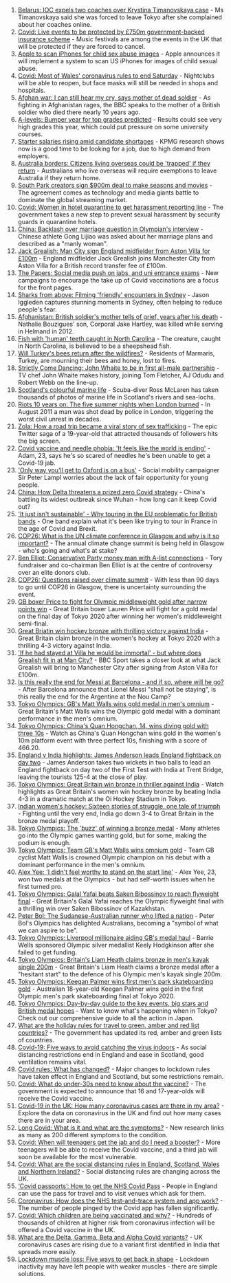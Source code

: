 1. [Belarus: IOC expels two coaches over Krystina Timanovskaya case](https://www.bbc.co.uk/news/world-europe-58095558) - Ms Timanovskaya said she was forced to leave Tokyo after she complained about her coaches online.
2. [Covid: Live events to be protected by £750m government-backed insurance scheme](https://www.bbc.co.uk/news/entertainment-arts-58103249) - Music festivals are among the events in the UK that will be protected if they are forced to cancel.
3. [Apple to scan iPhones for child sex abuse images](https://www.bbc.co.uk/news/technology-58109748) - Apple announces it will implement a system to scan US iPhones for images of child sexual abuse.
4. [Covid: Most of Wales' coronavirus rules to end Saturday](https://www.bbc.co.uk/news/uk-wales-58102007) - Nightclubs will be able to reopen, but face masks will still be needed in shops and hospitals.
5. [Afghan war: I can still hear my cry, says mother of dead soldier](https://www.bbc.co.uk/news/uk-58107220) - As fighting in Afghanistan rages, the BBC speaks to the mother of a British soldier who died there nearly 10 years ago.
6. [A-levels: Bumper year for top grades predicted](https://www.bbc.co.uk/news/education-58106929) - Results could see very high grades this year, which could put pressure on some university courses.
7. [Starter salaries rising amid candidate shortages](https://www.bbc.co.uk/news/business-58104399) - KPMG research shows now is a good time to be looking for a job, due to high demand from employers.
8. [Australia borders: Citizens living overseas could be 'trapped' if they return](https://www.bbc.co.uk/news/world-australia-58110308) - Australians who live overseas will require exemptions to leave Australia if they return home.
9. [South Park creators sign $900m deal to make seasons and movies](https://www.bbc.co.uk/news/business-58109993) - The agreement comes as technology and media giants battle to dominate the global streaming market.
10. [Covid: Women in hotel quarantine to get harassment reporting line](https://www.bbc.co.uk/news/stories-58089029) - The government takes a new step to prevent sexual harassment by security guards in quarantine hotels.
11. [China: Backlash over marriage question in Olympian's interview](https://www.bbc.co.uk/news/world-asia-china-58110014) - Chinese athlete Gong Lijiao was asked about her marriage plans and described as a "manly woman".
12. [Jack Grealish: Man City sign England midfielder from Aston Villa for £100m](https://www.bbc.co.uk/sport/football/57818660) - England midfielder Jack Grealish joins Manchester City from Aston Villa for a British record transfer fee of £100m.
13. [The Papers: Social media push on jabs, and uni entrance exams](https://www.bbc.co.uk/news/blogs-the-papers-58109217) - New campaigns to encourage the take up of Covid vaccinations are a focus for the front pages.
14. [Sharks from above: Filming 'friendly' encounters in Sydney](https://www.bbc.co.uk/news/world-australia-58009981) - Jason Iggleden captures stunning moments in Sydney, often helping to reduce people's fear.
15. [Afghanistan: British soldier's mother tells of grief, years after his death](https://www.bbc.co.uk/news/uk-58063109) - Nathalie Bouzigues' son, Corporal Jake Hartley, was killed while serving in Helmand in 2012.
16. [Fish with 'human' teeth caught in North Carolina](https://www.bbc.co.uk/news/world-us-canada-58105044) - The creature, caught in North Carolina, is believed to be a sheepshead fish.
17. [Will Turkey's bees return after the wildfires?](https://www.bbc.co.uk/news/world-europe-58108527) - Residents of Marmaris, Turkey, are mourning their bees and honey, lost to fires.
18. [Strictly Come Dancing: John Whaite to be in first all-male partnership](https://www.bbc.co.uk/news/entertainment-arts-58089932) - TV chef John Whaite makes history, joining Tom Fletcher, AJ Odudu and Robert Webb on the line-up.
19. [Scotland's colourful marine life](https://www.bbc.co.uk/news/in-pictures-58071314) - Scuba-diver Ross McLaren has taken thousands of photos of marine life in Scotland's rivers and sea-lochs.
20. [Riots 10 years on: The five summer nights when London burned](https://www.bbc.co.uk/news/uk-england-london-58058031) - In August 2011 a man was shot dead by police in London, triggering the worst civil unrest in decades.
21. [Zola: How a road trip became a viral story of sex trafficking](https://www.bbc.co.uk/news/entertainment-arts-58016738) - The epic Twitter saga of a 19-year-old that attracted thousands of followers hits the big screen.
22. [Covid vaccine and needle phobia: 'It feels like the world is ending'](https://www.bbc.co.uk/news/newsbeat-58086377) - Adam, 23, says he's so scared of needles he's been unable to get a Covid-19 jab.
23. ['Only way you'll get to Oxford is on a bus'](https://www.bbc.co.uk/news/education-58013607) - Social mobility campaigner Sir Peter Lampl worries about the lack of fair opportunity for young people.
24. [China: How Delta threatens a prized zero Covid strategy](https://www.bbc.co.uk/news/world-asia-china-58095909) - China's battling its widest outbreak since Wuhan - how long can it keep Covid out?
25. ['It just isn't sustainable' - Why touring in the EU problematic for British bands](https://www.bbc.co.uk/news/entertainment-arts-58006647) - One band explain what it's been like trying to tour in France in the age of Covid and Brexit.
26. [COP26: What is the UN climate conference in Glasgow and why is it so important?](https://www.bbc.co.uk/news/science-environment-56901261) - The annual climate change summit is being held in Glasgow - who's going and what's at stake?
27. [Ben Elliot: Conservative Party money man with A-list connections](https://www.bbc.co.uk/news/uk-politics-58100884) - Tory fundraiser and co-chairman Ben Elliot is at the centre of controversy over an elite donors club.
28. [COP26: Questions raised over climate summit](https://www.bbc.co.uk/news/uk-politics-58107010) - With less than 90 days to go until COP26 in Glasgow, there is uncertainty surrounding the event.
29. [GB boxer Price to fight for Olympic middleweight gold after narrow points win](https://www.bbc.co.uk/sport/olympics/58111123) - Great Britain boxer Lauren Price will fight for a gold medal on the final day of Tokyo 2020 after winning her women's middleweight semi-final.
30. [Great Briatin win hockey bronze with thrilling victory against India](https://www.bbc.co.uk/sport/olympics/58110122) - Great Britain claim bronze in the women's hockey at Tokyo 2020 with a thrilling 4-3 victory against India.
31. ['If he had stayed at Villa he would be immortal' - but where does Grealish fit in at Man City?](https://www.bbc.co.uk/sport/football/58012987) - BBC Sport takes a closer look at what Jack Grealish will bring to Manchester City after signing from Aston Villa for £100m.
32. [Is this really the end for Messi at Barcelona - and if so, where will he go?](https://www.bbc.co.uk/sport/football/58108519) - After Barcelona announce that Lionel Messi "shall not be staying", is this really the end for the Argentine at the Nou Camp?
33. [Tokyo Olympics: GB's Matt Walls wins gold medal in men's omnium](https://www.bbc.co.uk/sport/av/olympics/58101507) - Great Britain's Matt Walls wins the Olympic gold medal with a dominant performance in the men's omnium.
34. [Tokyo Olympics: China's Quan Hongchan, 14, wins diving gold with three 10s](https://www.bbc.co.uk/sport/av/olympics/58098855) - Watch as China's Quan Hongchan wins gold in the women's 10m platform event with three perfect 10s, finishing with a score of 466.20.
35. [England v India highlights: James Anderson leads England fightback on day two](https://www.bbc.co.uk/sport/av/cricket/58108046) - James Anderson takes two wickets in two balls to lead an England fightback on day two of the First Test with India at Trent Bridge, leaving the tourists 125-4 at the close of play.
36. [Tokyo Olympics: Great Britain win bronze in thriller against India](https://www.bbc.co.uk/sport/av/olympics/58110774) - Watch highlights as Great Britain's women win hockey bronze by beating India 4-3 in a dramatic match at the Oi Hockey Stadium in Tokyo.
37. [Indian women's hockey: Sixteen stories of struggle, one tale of triumph](https://www.bbc.co.uk/news/world-asia-india-58071416) - Fighting until the very end, India go down 3-4 to Great Britain in the bronze medal playoff.
38. [Tokyo Olympics: The 'buzz' of winning a bronze medal](https://www.bbc.co.uk/news/newsbeat-58102168) - Many athletes go into the Olympic games wanting gold, but for some, making the podium is enough.
39. [Tokyo Olympics: Team GB's Matt Walls wins omnium gold](https://www.bbc.co.uk/sport/olympics/58098593) - Team GB cyclist Matt Walls is crowned Olympic champion on his debut with a dominant performance in the men's omnium.
40. [Alex Yee: 'I didn't feel worthy to stand on the start line'](https://www.bbc.co.uk/news/newsbeat-58077269) - Alex Yee, 23, won two medals at the Olympics - but had self-worth issues when he first turned pro.
41. [Tokyo Olympics: Galal Yafai beats Saken Bibossinov to reach flyweight final](https://www.bbc.co.uk/sport/olympics/58097007) - Great Britain's Galal Yafai reaches the Olympic flyweight final with a thrilling win over Saken Bibossinov of Kazakhstan.
42. [Peter Bol: The Sudanese-Australian runner who lifted a nation](https://www.bbc.co.uk/news/world-australia-58095689) - Peter Bol's Olympics has delighted Australians, becoming a "symbol of what we can aspire to be".
43. [Tokyo Olympics: Liverpool millionaire aiding GB's medal haul](https://www.bbc.co.uk/news/uk-england-merseyside-58088648) - Barrie Wells sponsored Olympic silver medallist Keely Hodgkinson after she failed to get funding.
44. [Tokyo Olympics: Britain's Liam Heath claims bronze in men's kayak single 200m](https://www.bbc.co.uk/sport/olympics/58096207) - Great Britain's Liam Heath claims a bronze medal after a "hesitant start" to the defence of his Olympic men's kayak single 200m.
45. [Tokyo Olympics: Keegan Palmer wins first men's park skateboarding gold](https://www.bbc.co.uk/sport/av/olympics/58096619) - Australian 18-year-old Keegan Palmer wins gold in the first Olympic men's park skateboarding final at Tokyo 2020.
46. [Tokyo Olympics: Day-by-day guide to the key events, big stars and British medal hopes](https://www.bbc.co.uk/sport/olympics/57778808) - Want to know what's happening when in Tokyo? Check out our comprehensive guide to all the action in Japan.
47. [What are the holiday rules for travel to green, amber and red list countries?](https://www.bbc.co.uk/news/explainers-52544307) - The government has updated its red, amber and green lists of countries.
48. [Covid-19: Five ways to avoid catching the virus indoors](https://www.bbc.co.uk/news/explainers-53917432) - As social distancing restrictions end in England and ease in Scotland, good ventilation remains vital.
49. [Covid rules: What has changed?](https://www.bbc.co.uk/news/explainers-52530518) - Major changes to lockdown rules have taken effect in England and Scotland, but some restrictions remain.
50. [Covid: What do under-30s need to know about the vaccine?](https://www.bbc.co.uk/news/health-57273875) - The government is expected to announce that 16 and 17-year-olds will receive the Covid vaccine.
51. [Covid-19 in the UK: How many coronavirus cases are there in my area?](https://www.bbc.co.uk/news/uk-51768274) - Explore the data on coronavirus in the UK and find out how many cases there are in your area.
52. [Long Covid: What is it and what are the symptoms?](https://www.bbc.co.uk/news/health-57833394) - New research links as many as 200 different symptoms to the condition.
53. [Covid: When will teenagers get the jab and do I need a booster?](https://www.bbc.co.uk/news/health-55045639) - More teenagers will be able to receive the Covid vaccine, and a third jab will soon be available for the most vulnerable.
54. [Covid: What are the social distancing rules in England, Scotland, Wales and Northern Ireland?](https://www.bbc.co.uk/news/uk-51506729) - Social distancing rules are changing across the UK.
55. [‘Covid passports’: How to get the NHS Covid Pass](https://www.bbc.co.uk/news/explainers-55718553) - People in England can use the pass for travel and to visit venues which ask for them.
56. [Coronavirus: How does the NHS test-and-trace system and app work?](https://www.bbc.co.uk/news/explainers-52442754) - The number of people pinged by the Covid app has fallen significantly.
57. [Covid: Which children are being vaccinated and why?](https://www.bbc.co.uk/news/health-57888429) - Hundreds of thousands of children at higher risk from coronavirus infection will be offered a Covid vaccine in the UK.
58. [What are the Delta, Gamma, Beta and Alpha Covid variants?](https://www.bbc.co.uk/news/health-55659820) - UK coronavirus cases are rising due to a variant first identified in India that spreads more easily.
59. [Lockdown muscle loss: Five ways to get back in shape](https://www.bbc.co.uk/news/uk-56887390) - Lockdown inactivity may have left people with weaker muscles - there are simple solutions.
